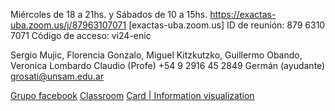 
Miércoles de 18 a 21hs. y Sábados de 10 a 15hs. https://exactas-uba.zoom.us/j/87963107071 [exactas-uba.zoom.us] ID de reunión: 879 6310 7071 Código de acceso: vi24-enic

Sergio Mujic, Florencia Gonzalo, Miguel Kitzkutzko, Guillermo Obando, Veronica Lombardo
Claudio (Profe) +54 9 2916 45 2849
Germán (ayudante) grosati@unsam.edu.ar

[Grupo facebook](https://www.facebook.com/groups/vi2024)
[Classroom](https://classroom.google.com/c/NjcxNTgwNzQ2MjAz)
[Card | Information visualization](https://magrawala.github.io/cs448b-wi20/assets/docs/CardMackinlaySchneid-Chap1.pdf)



